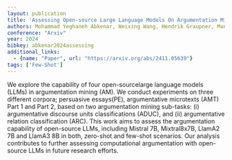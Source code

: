 ```yaml
---
layout: publication
title: 'Assessing Open-source Large Language Models On Argumentation Mining Subtasks'
authors: Mohammad Yeghaneh Abkenar, Weixing Wang, Hendrik Graupner, Manfred Stede
conference: "Arxiv"
year: 2024
bibkey: abkenar2024assessing
additional_links:
  - {name: "Paper", url: "https://arxiv.org/abs/2411.05639"}
tags: ['Few-Shot']
---
```

We explore the capability of four open-sourcelarge language models (LLMs) in
argumentation mining (AM). We conduct experiments on three different corpora;
persuasive essays(PE), argumentative microtexts (AMT) Part 1 and Part 2, based
on two argumentation mining sub-tasks: (i) argumentative discourse units
classifications (ADUC), and (ii) argumentative relation classification (ARC).
This work aims to assess the argumentation capability of open-source LLMs,
including Mistral 7B, Mixtral8x7B, LlamA2 7B and LlamA3 8B in both, zero-shot
and few-shot scenarios. Our analysis contributes to further assessing
computational argumentation with open-source LLMs in future research efforts.
